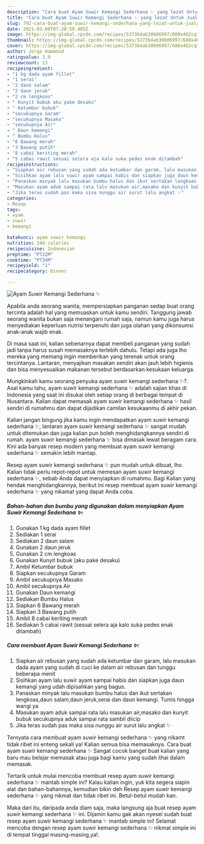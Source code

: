 ```yaml
---
description: "Cara buat Ayam Suwir Kemangi Sederhana ✨ yang lezat Untuk Jualan"
title: "Cara buat Ayam Suwir Kemangi Sederhana ✨ yang lezat Untuk Jualan"
slug: 792-cara-buat-ayam-suwir-kemangi-sederhana-yang-lezat-untuk-jualan
date: 2021-03-08T07:20:58.485Z
image: https://img-global.cpcdn.com/recipes/5373b4ab30b06997/680x482cq70/ayam-suwir-kemangi-sederhana-✨-foto-resep-utama.jpg
thumbnail: https://img-global.cpcdn.com/recipes/5373b4ab30b06997/680x482cq70/ayam-suwir-kemangi-sederhana-✨-foto-resep-utama.jpg
cover: https://img-global.cpcdn.com/recipes/5373b4ab30b06997/680x482cq70/ayam-suwir-kemangi-sederhana-✨-foto-resep-utama.jpg
author: Jorge Hammond
ratingvalue: 3.9
reviewcount: 13
recipeingredient:
- "1 kg dada ayam fillet"
- "1 serai"
- "2 daun salam"
- "2 daun jeruk"
- "2 cm lengkoas"
- " Kunyit bubuk aku pake desaku"
- " Ketumbar bubuk"
- "secukupnya Garam"
- "secukupnya Masako"
- "secukupnya Air"
- " Daun kemangi"
- " Bumbu Halus"
- "6 Bawang merah"
- "3 Bawang putih"
- "8 cabai keriting merah"
- "5 cabai rawit sesuai selera aja kalo suka pedes enak ditambah"
recipeinstructions:
- "Siapkan air rebusan yang sudah ada ketumbar dan garam, lalu masukan dada ayam yang sudah di cuci ke dalam air rebusan dan tunggu beberapa menit"
- "Sisihkan ayam lalu suwir ayam sampai habis dan siapkan juga daun kemangi yang udah dipisahkan yang bagus."
- "Panaskan minyak lalu masukan bumbu halus dan ikut sertakan lengkoas,daun salam,daun jeruk,serai dan daun kemangi. Tumis hingga wangi ya"
- "Masukan ayam aduk sampai rata lalu masukan air,masako dan kunyit bubuk secukupnya aduk sampai rata sambil diicip"
- "Jika teras sudah pas maka sisa nunggu air surut lalu angkat ✨"
categories:
- Resep
tags:
- ayam
- suwir
- kemangi

katakunci: ayam suwir kemangi 
nutrition: 249 calories
recipecuisine: Indonesian
preptime: "PT22M"
cooktime: "PT34M"
recipeyield: "1"
recipecategory: Dinner

---
```



![Ayam Suwir Kemangi Sederhana ✨](https://img-global.cpcdn.com/recipes/5373b4ab30b06997/680x482cq70/ayam-suwir-kemangi-sederhana-✨-foto-resep-utama.jpg)

Apabila anda seorang wanita, mempersiapkan panganan sedap buat orang tercinta adalah hal yang memuaskan untuk kamu sendiri. Tanggung jawab seorang  wanita bukan saja menangani rumah saja, namun kamu juga harus menyediakan keperluan nutrisi terpenuhi dan juga olahan yang dikonsumsi anak-anak wajib enak.

Di masa  saat ini, kalian sebenarnya dapat membeli panganan yang sudah jadi tanpa harus susah memasaknya terlebih dahulu. Tetapi ada juga lho mereka yang memang ingin memberikan yang terenak untuk orang tercintanya. Lantaran, menyajikan masakan sendiri akan jauh lebih higienis dan bisa menyesuaikan makanan tersebut berdasarkan kesukaan keluarga. 



Mungkinkah kamu seorang penyuka ayam suwir kemangi sederhana ✨?. Asal kamu tahu, ayam suwir kemangi sederhana ✨ adalah sajian khas di Indonesia yang saat ini disukai oleh setiap orang di berbagai tempat di Nusantara. Kalian dapat memasak ayam suwir kemangi sederhana ✨ hasil sendiri di rumahmu dan dapat dijadikan camilan kesukaanmu di akhir pekan.

Kalian jangan bingung jika kamu ingin mendapatkan ayam suwir kemangi sederhana ✨, lantaran ayam suwir kemangi sederhana ✨ sangat mudah untuk ditemukan dan juga kalian pun boleh menghidangkannya sendiri di rumah. ayam suwir kemangi sederhana ✨ bisa dimasak lewat beragam cara. Kini ada banyak resep modern yang membuat ayam suwir kemangi sederhana ✨ semakin lebih mantap.

Resep ayam suwir kemangi sederhana ✨ pun mudah untuk dibuat, lho. Kalian tidak perlu repot-repot untuk memesan ayam suwir kemangi sederhana ✨, sebab Anda dapat menyiapkan di rumahmu. Bagi Kalian yang hendak menghidangkannya, berikut ini resep membuat ayam suwir kemangi sederhana ✨ yang nikamat yang dapat Anda coba.

<!--inarticleads1-->

##### Bahan-bahan dan bumbu yang digunakan dalam menyiapkan Ayam Suwir Kemangi Sederhana ✨:

1. Gunakan 1 kg dada ayam fillet
1. Sediakan 1 serai
1. Sediakan 2 daun salam
1. Gunakan 2 daun jeruk
1. Gunakan 2 cm lengkoas
1. Gunakan  Kunyit bubuk (aku pake desaku)
1. Ambil  Ketumbar bubuk
1. Siapkan secukupnya Garam
1. Ambil secukupnya Masako
1. Ambil secukupnya Air
1. Gunakan  Daun kemangi
1. Sediakan  Bumbu Halus
1. Siapkan 6 Bawang merah
1. Siapkan 3 Bawang putih
1. Ambil 8 cabai keriting merah
1. Sediakan 5 cabai rawit (sesuai selera aja kalo suka pedes enak ditambah)




<!--inarticleads2-->

##### Cara membuat Ayam Suwir Kemangi Sederhana ✨:

1. Siapkan air rebusan yang sudah ada ketumbar dan garam, lalu masukan dada ayam yang sudah di cuci ke dalam air rebusan dan tunggu beberapa menit
1. Sisihkan ayam lalu suwir ayam sampai habis dan siapkan juga daun kemangi yang udah dipisahkan yang bagus.
1. Panaskan minyak lalu masukan bumbu halus dan ikut sertakan lengkoas,daun salam,daun jeruk,serai dan daun kemangi. Tumis hingga wangi ya
1. Masukan ayam aduk sampai rata lalu masukan air,masako dan kunyit bubuk secukupnya aduk sampai rata sambil diicip
1. Jika teras sudah pas maka sisa nunggu air surut lalu angkat ✨




Ternyata cara membuat ayam suwir kemangi sederhana ✨ yang nikamt tidak ribet ini enteng sekali ya! Kalian semua bisa memasaknya. Cara buat ayam suwir kemangi sederhana ✨ Sangat cocok banget buat kalian yang baru mau belajar memasak atau juga bagi kamu yang sudah lihai dalam memasak.

Tertarik untuk mulai mencoba membuat resep ayam suwir kemangi sederhana ✨ mantab simple ini? Kalau kalian ingin, yuk kita segera siapin alat dan bahan-bahannya, kemudian bikin deh Resep ayam suwir kemangi sederhana ✨ yang nikmat dan tidak ribet ini. Betul-betul mudah kan. 

Maka dari itu, daripada anda diam saja, maka langsung aja buat resep ayam suwir kemangi sederhana ✨ ini. Dijamin kamu gak akan nyesel sudah buat resep ayam suwir kemangi sederhana ✨ mantab simple ini! Selamat mencoba dengan resep ayam suwir kemangi sederhana ✨ nikmat simple ini di tempat tinggal masing-masing,ya!.

